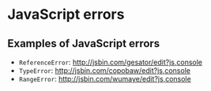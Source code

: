 # JavaScript errors

## Examples of JavaScript errors

+ `ReferenceError`: http://jsbin.com/gesator/edit?js,console
+ `TypeError`: http://jsbin.com/copobaw/edit?js,console
+ `RangeError`: http://jsbin.com/wumaye/edit?js,console